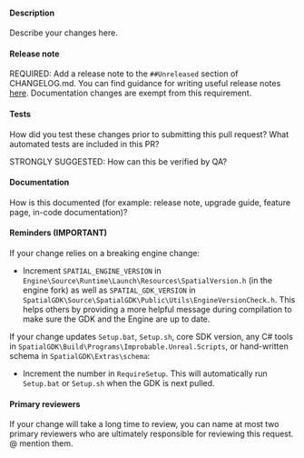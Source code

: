 #### Description
Describe your changes here.

#### Release note
REQUIRED: Add a release note to the `##Unreleased` section of CHANGELOG.md. You can find guidance for writing useful release notes [here](../SpatialGDK/Extras/internal-documentation/how-to-write-good-release-notes.md). Documentation changes are exempt from this requirement.

#### Tests
How did you test these changes prior to submitting this pull request?
What automated tests are included in this PR?

STRONGLY SUGGESTED: How can this be verified by QA?

#### Documentation
How is this documented (for example: release note, upgrade guide, feature page, in-code documentation)?

#### Reminders (IMPORTANT)
If your change relies on a breaking engine change:
* Increment `SPATIAL_ENGINE_VERSION` in `Engine\Source\Runtime\Launch\Resources\SpatialVersion.h` (in the engine fork) as well as `SPATIAL_GDK_VERSION` in `SpatialGDK\Source\SpatialGDK\Public\Utils\EngineVersionCheck.h`. This helps others by providing a more helpful message during compilation to make sure the GDK and the Engine are up to date.

If your change updates `Setup.bat`, `Setup.sh`, core SDK version, any C# tools in `SpatialGDK\Build\Programs\Improbable.Unreal.Scripts`, or hand-written schema in `SpatialGDK\Extras\schema`:
* Increment the number in `RequireSetup`. This will automatically run `Setup.bat` or `Setup.sh` when the GDK is next pulled.

#### Primary reviewers
If your change will take a long time to review, you can name at most two primary reviewers who are ultimately responsible for reviewing this request. @ mention them.
